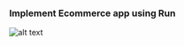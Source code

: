### Implement Ecommerce app using Run
![alt text](/micro_frontends/imagesUsed/project-structure-of-run-time.png)
